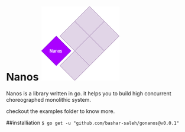 # Nanos  ![](./screenshots/nanos.jpg)  

Nanos is a library written in go. it helps you to build high concurrent choreographed monolithic system.


checkout the examples folder to know more.

##installiation
`$ go get -u "github.com/bashar-saleh/gonanos@v0.0.1"`